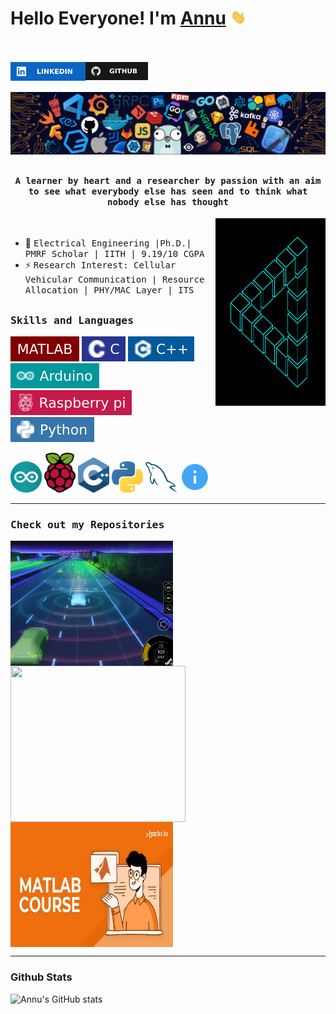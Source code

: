 
# Hello Everyone! I'm [Annu](https://github.com/annu100) <img src="https://github.com/annu100/annu100/blob/main/Buttons/Hi.gif" width="25px">
<br><br>
<a href="https://www.linkedin.com/in/annu-ba07421b2/">
  <img align="left" alt="Annu's Linkedin" width="120px" src="https://github.com/annu100/annu100/blob/main/Buttons/linkedin.svg" />
</a>
<a href="https://github.com/annu100">
  <img align="left" alt="Annu's Github" width="100px" src="https://github.com/annu100/annu100/blob/main/Buttons/github.svg" />
</a>

<br><br>
![](https://github.com/annu100/annu100/blob/main/poster.png)

## <p align="center"><h4 align="center"><samp>A learner by heart and a researcher by passion with an aim to see what everybody else has seen and to think what nobody else has thought</samp></h4></p>

<div>
<img align="right" src="https://github.com/annu100/annu100/blob/main/processing.gif" width="35%" height="300"/>
  <br>

- 👷 <samp>Electrical Engineering |Ph.D.| PMRF Scholar | IITH | 9.19/10 CGPA 
- ⚡ <samp>Research Interest: Cellular Vehicular Communication | Resource Allocation | PHY/MAC Layer | ITS
</div>

##
<h3><b><samp>Skills and Languages</samp></b></h3>

![Matlab](https://github.com/annu100/annu100/blob/main/Buttons/matlab.svg)
![C](https://github.com/annu100/annu100/blob/main/Buttons/c.svg)
![C++](https://github.com/annu100/annu100/blob/main/Buttons/c%2B%2B.svg)
![Arduino](https://github.com/annu100/annu100/blob/main/Buttons/arduino.svg)
![Rapspberry Pi](https://github.com/annu100/annu100/blob/main/Buttons/raspberrypi.svg)
![Python](https://github.com/annu100/annu100/blob/main/Buttons/python.svg)

  
<span> 
  
<img src="https://github.com/annu100/annu100/blob/main/arduino_logo.svg" alt="drawing" width="50"/>
<img src="https://github.com/annu100/annu100/blob/main/raspberrypi_logo.svg" alt="drawing" width="50"/>
<img src="https://github.com/annu100/annu100/blob/main/c%2B%2B_logo.svg" alt="drawing" width="50"/>
<img src="https://github.com/annu100/annu100/blob/main/python_logo.svg" alt="drawing" width="50"/>
<img src="https://github.com/annu100/annu100/blob/main/mysql_logo.svg" alt="drawing" width="50"/>
<img src="https://github.com/annu100/annu100/blob/main/readme_logo.svg" alt="drawing" width="50"/>
</span>
      
<hr> 
  
<h3><b><samp>Check out my Repositories</samp></b></h3>

  <span>
<a href="https://github.com/annu100/Sensing-and-planning-for-autonomous-navigation">
  <img align="center" src="https://github.com/annu100/annu100/blob/main/8e4c3a6b200f1eafa367fc0689f350ab.gif" width="260"  height="200" />
</a>
  </span>
  
   <span>
<a href="https://github.com/annu100/Pattern-Recognition-and-Machine-learning">
  <img align="center" src="" width="280" height="250"/>
</a>
  </span>
 
  <span>
<a href="https://github.com/annu100/AI5002-Probability-and-Random-variables">
  <img align="center" width="260" height="200" src="https://github.com/Deeshant2234/Deeshant2234/blob/main/large.jpg" />
</a>
  </span>
  
<hr>
  
### Github Stats
  ![Annu's GitHub stats](https://github-readme-stats.vercel.app/api?username=annu100&show_icons=true&theme=radical)
  
<br>
  
##


